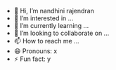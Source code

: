 - 👋 Hi, I’m nandhini rajendran
- 👀 I’m interested in ...
- 🌱 I’m currently learning ...
- 💞️ I’m looking to collaborate on ...
- 📫 How to reach me ...
- 😄 Pronouns: x
- ⚡ Fun fact: y

<!---
**ABOUT ME**
Experienced Full-stack Software Engineer with 2 years of expertise in Python-based web development, specializing in Django
and Flask frameworks. Proficient in frontend technologies including React, HTML,CSS, and JavaScript. Skilled in database management with MySQL,Postgresql,Mongodb and experienced in deploying applications on AWS (EC2, S3). Proven track record in developing automated systems,integrating APIs such as Twilio, and ensuring rigorous testing and security measures.
--->
